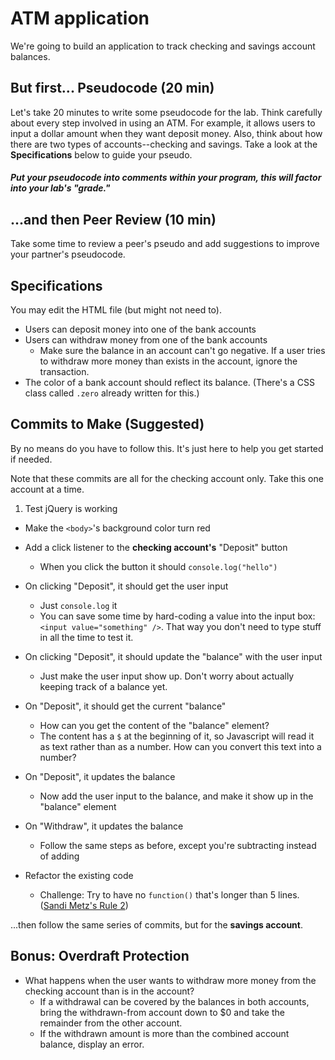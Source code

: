 # ATM application

We're going to build an application to track checking and savings account balances.

## But first... Pseudocode (20 min)

Let's take 20 minutes to write some pseudocode for the lab. Think carefully about every step involved in using an ATM. For example, it allows users to input a dollar amount when they want deposit money. Also, think about how there are two types of accounts--checking and savings. Take a look at the **Specifications** below to guide your pseudo.

##### Put your pseudocode into comments within your program, **this will factor into your lab's "grade."**

## ...and then Peer Review (10 min)

Take some time to review a peer's pseudo and add suggestions to improve your partner's pseudocode.

## Specifications

You may edit the HTML file (but might not need to).

- Users can deposit money into one of the bank accounts
- Users can withdraw money from one of the bank accounts
  - Make sure the balance in an account can't go negative. If a user tries to withdraw more money than exists in the account, ignore the transaction.
- The color of a bank account should reflect its balance. (There's a CSS class called `.zero` already written for this.)

## Commits to Make (Suggested)

By no means do you have to follow this. It's just here to help you get started if needed.

Note that these commits are all for the checking account only. Take this one account at a time.

1. Test jQuery is working
  - Make the `<body>`'s background color turn red
- Add a click listener to the **checking account's** "Deposit" button
  - When you click the button it should `console.log("hello")`
- On clicking "Deposit", it should get the user input
  - Just `console.log` it
  - You can save some time by hard-coding a value into the input box: `<input value="something" />`. That way you don't need to type stuff in all the time to test it.
- On clicking "Deposit", it should update the "balance" with the user input
  - Just make the user input show up. Don't worry about actually keeping track of a balance yet.
- On "Deposit", it should get the current "balance"
  - How can you get the content of the "balance" element?
  - The content has a `$` at the beginning of it, so Javascript will read it as text rather than as a number. How can you convert this text into a number?
- On "Deposit", it updates the balance
  - Now add the user input to the balance, and make it show up in the "balance" element
- On "Withdraw", it updates the balance
  - Follow the same steps as before, except you're subtracting instead of adding
- Refactor the existing code


  - Challenge: Try to have no `function()` that's longer than 5 lines. ([Sandi Metz's Rule 2](https://robots.thoughtbot.com/sandi-metz-rules-for-developers#the-rules))

...then follow the same series of commits, but for the **savings account**.

## Bonus: Overdraft Protection

- What happens when the user wants to withdraw more money from the checking account than is in the account?
  - If a withdrawal can be covered by the balances in both accounts, bring the withdrawn-from account down to $0 and take the remainder from the other account.
  - If the withdrawn amount is more than the combined account balance, display an error.
